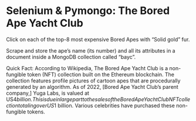# Selenium & Pymongo: The Bored Ape Yacht Club

Click on each of the top-8 most expensive Bored Apes with “Solid gold” fur.

Scrape and store the ape’s name (its number) and all its attributes in a document inside a MongoDB collection called “bayc”.


Quick Fact: 
According to Wikipedia, The Bored Ape Yacht Club is a non-fungible token (NFT) collection built on the Ethereum blockchain.  The collection features profile pictures of cartoon apes that are procedurally generated by an algorithm. As of 2022, [Bored Ape Yacht Club’s parent company,] Yuga Labs, is valued at US$4 billion.  This is due in large part to the sales of the Bored Ape Yacht Club NFT collection totaling over US$1 billion.  Various celebrities have purchased these non-fungible tokens.


